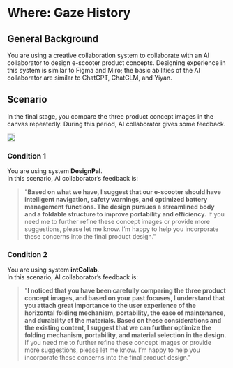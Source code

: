 # Where: Gaze History

## General Background
You are using a creative collaboration system to collaborate with an AI collaborator to design e-scooter product concepts. Designing experience in this system is similar to Figma and Miro; the basic abilities of the AI collaborator are similar to ChatGPT, ChatGLM, and Yiyan.

## Scenario
In the final stage, you compare the three product concept images in the canvas repeatedly. During this period, AI ​​collaborator gives some feedback.

<img src="img/RQ2/Where/Gaze_History-intro.webp" style="border: .5px solid Gainsboro; max-width: 75%;">

### Condition 1
You are using system **DesignPal**.<br>
In this scenario, AI ​​collaborator’s feedback is:

> "**Based on what we have, I suggest that our e-scooter should have intelligent navigation, safety warnings, and optimized battery management functions. The design pursues a streamlined body and a foldable structure to improve portability and efficiency.** If you need me to further refine these concept images or provide more suggestions, please let me know. I’m happy to help you incorporate these concerns into the final product design."

### Condition 2
You are using system **intCollab**.<br>
In this scenario, AI ​​collaborator’s feedback is:

> "**I noticed that you have been carefully comparing the three product concept images, and based on your past focuses, I understand that you attach great importance to the user experience of the horizontal folding mechanism, portability, the ease of maintenance, and durability of the materials. Based on these considerations and the existing content, I suggest that we can further optimize the folding mechanism, portability, and material selection in the design.** If you need me to further refine these concept images or provide more suggestions, please let me know. I’m happy to help you incorporate these concerns into the final product design."
